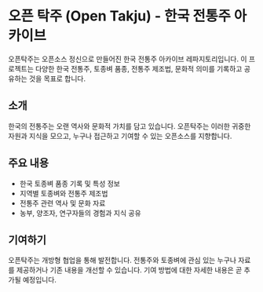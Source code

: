 # 오픈 탁주 (Open Takju) - 한국 전통주 아카이브

오픈탁주는 오픈소스 정신으로 만들어진 한국 전통주 아카이브 레파지토리입니다. 이 프로젝트는 다양한 한국 전통주, 토종벼 품종, 전통주 제조법, 문화적 의미를 기록하고 공유하는 것을 목표로 합니다.

## 소개

한국의 전통주는 오랜 역사와 문화적 가치를 담고 있습니다. 오픈탁주는 이러한 귀중한 자원과 지식을 모으고, 누구나 접근하고 기여할 수 있는 오픈소스를 지향합니다.

## 주요 내용

- 한국 토종벼 품종 기록 및 특성 정보
- 지역별 토종벼와 전통주 제조법
- 전통주 관련 역사 및 문화 자료
- 농부, 양조자, 연구자들의 경험과 지식 공유

## 기여하기

오픈탁주는 개방형 협업을 통해 발전합니다. 전통주와 토종벼에 관심 있는 누구나 자료를 제공하거나 기존 내용을 개선할 수 있습니다. 기여 방법에 대한 자세한 내용은 곧 추가될 예정입니다.
